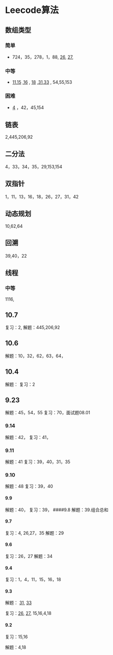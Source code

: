 # Leecode算法
## 数组类型
### 简单
- 724，35，278，1，88, [26](https://github.com/ivileey/leecode_practice/tree/master/src/numSum/Solution26.java),
 [27](https://github.com/ivileey/leecode_practice/tree/master/src/numSum/Solution27.java),
### 中等
-  [11](https://github.com/ivileey/leecode_practice/tree/master/src/numSum/Solution11.java),[15](https://github.com/ivileey/leecode_practice/tree/master/src/numSum/Solution15.java) ,[16](https://github.com/ivileey/leecode_practice/tree/master/src/numSum/Solution16.java) ,
[18](https://github.com/ivileey/leecode_practice/tree/master/src/numSum/Solution18.java) ,[31](https://github.com/ivileey/leecode_practice/tree/master/src/numSum/Solution31.java),[33](https://github.com/ivileey/leecode_practice/tree/master/src/numSum/Solution33.java) ,
54,55,153
                                                                                          
### 困难
- [4](https://github.com/ivileey/leecode_practice/tree/master/src/numSum/Solution4.java)
，42，45,154
## 链表 
 2,445,206,92
## 二分法
4，33，34，35，29,153,154
## 双指针
1，11，13，16，18，26，27，31，42
## 动态规划
10,62,64

## 回溯
39,40，22

## 线程
### 中等
1116,

## 10.7 
复习：2,
解题：445,206,92

## 10.6
解题：10，32，62，63，64，
## 10.4
解题：
复习：2

## 9.23
 解题：45，54，55
 复习：70，面试题08.01
### 9.14
解题：42，
复习：41，
### 9.11
解题：41
复习：39，40，31，35
### 9.10
解题：48
复习：39，40
#### 9.9
解题：40，
复习：39，
####9.8
解题：39.组合总和
#### 9.7
复习：4, 26,27，35
解题：29

#### 9.6
复习：26，27
解题：34

#### 9.4
复习：1，4，11，15，16，18
#### 9.3
解题： [31](https://github.com/ivileey/leecode_practice/tree/master/src/numSum/Solution31.java),
[33](https://github.com/ivileey/leecode_practice/tree/master/src/numSum/Solution33.java)

复习：[26](https://github.com/ivileey/leecode_practice/tree/master/src/numSum/Solution26.java),
[27](https://github.com/ivileey/leecode_practice/tree/master/src/numSum/Solution27.java),
15,16,4,18
#### 9.2
复习：15,16

解题：4,18
